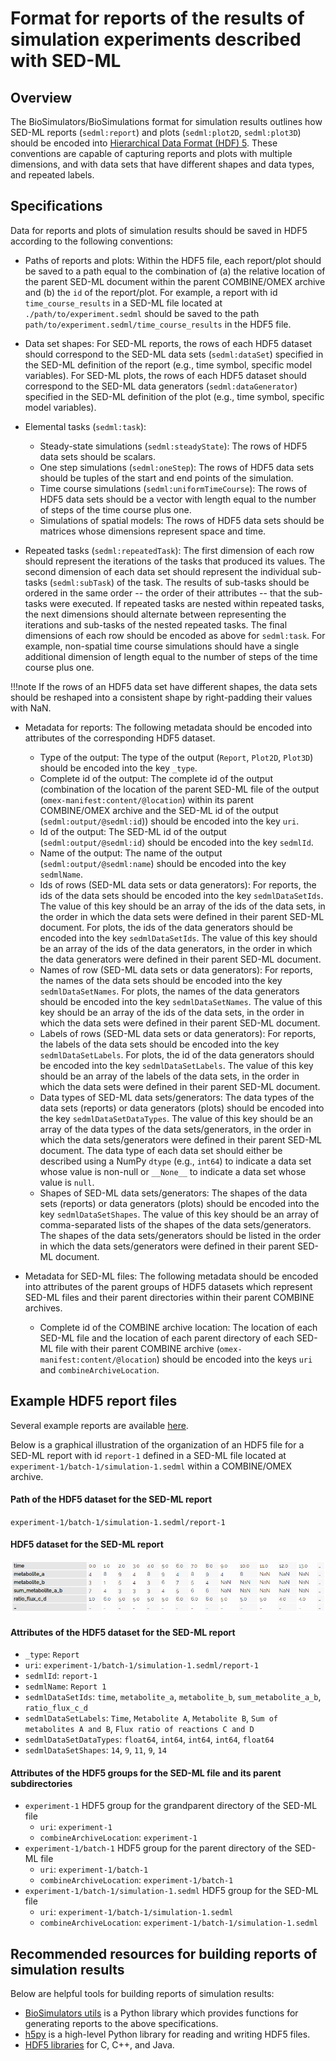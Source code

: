# Format for reports of the results of simulation experiments described with SED-ML

## Overview

The BioSimulators/BioSimulations format for simulation results outlines how SED-ML reports (`sedml:report`) and plots (`sedml:plot2D`, `sedml:plot3D`) should be encoded into [Hierarchical Data Format (HDF) 5](https://www.hdfgroup.org/solutions/hdf5/). These conventions are capable of capturing reports and plots with multiple dimensions, and with data sets that have different shapes and data types, and repeated labels.


## Specifications

Data for reports and plots of simulation results should be saved in HDF5 according to the following conventions:

- Paths of reports and plots: Within the HDF5 file, each report/plot should be saved to a path equal to the combination of (a) the relative location of the parent SED-ML document within the parent COMBINE/OMEX archive and (b) the `id` of the report/plot. For example, a report with id `time_course_results` in a SED-ML file located at `./path/to/experiment.sedml` should be saved to the path `path/to/experiment.sedml/time_course_results` in the HDF5 file.

- Data set shapes: For SED-ML reports, the rows of each HDF5 dataset should correspond to the SED-ML data sets (`sedml:dataSet`) specified in the SED-ML definition of the report (e.g., time symbol, specific model variables). For SED-ML plots, the rows of each HDF5 dataset should correspond to the SED-ML data generators (`sedml:dataGenerator`) specified in the SED-ML definition of the plot (e.g., time symbol, specific model variables).

- Elemental tasks (`sedml:task`):
    - Steady-state simulations (`sedml:steadyState`): The rows of HDF5 data sets should be scalars.
    - One step simulations (`sedml:oneStep`): The rows of HDF5 data sets should be tuples of the start and end points of the simulation.
    - Time course simulations (`sedml:uniformTimeCourse`): The rows of HDF5 data sets should be a vector with length equal to the number of steps of the time course plus one.
    - Simulations of spatial models: The rows of HDF5 data sets should be matrices whose dimensions represent space and time.
    
- Repeated tasks (`sedml:repeatedTask`): The first dimension of each row should represent the iterations of the tasks that produced its values. The second dimension of each data set should represent the individual sub-tasks (`sedml:subTask`) of the task. The results of sub-tasks should be ordered in the same order -- the order of their attributes -- that the sub-tasks were executed. If repeated tasks are nested within repeated tasks, the next dimensions should alternate between representing the iterations and sub-tasks of the nested repeated tasks. The final dimensions of each row should be encoded as above for `sedml:task`. For example, non-spatial time course simulations should have a single additional dimension of length equal to the number of steps of the time course plus one.

!!!note
    If the rows of an HDF5 data set have different shapes, the data sets should be reshaped into a consistent shape by right-padding their values with NaN.

- Metadata for reports: The following metadata should be encoded into attributes of the corresponding HDF5 dataset.

    - Type of the output: The type of the output (`Report`, `Plot2D`, `Plot3D`) should be encoded into the key `_type`.
    - Complete id of the output: The complete id of the output (combination of the location of the parent SED-ML file of the output (`omex-manifest:content/@location`) within its parent COMBINE/OMEX archive and the SED-ML id of the output (`sedml:output/@sedml:id`)) should be encoded into the key `uri`.
    - Id of the output: The SED-ML id of the output (`sedml:output/@sedml:id`) should be encoded into the key `sedmlId`.
    - Name of the output: The name of the output (`sedml:output/@sedml:name`) should be encoded into the key `sedmlName`.
    - Ids of rows (SED-ML data sets or data generators): For reports, the ids of the data sets should be encoded into the key `sedmlDataSetIds`. The value of this key should be an array of the ids of the data sets, in the order in which the data sets were defined in their parent SED-ML document. For plots, the ids of the data generators should be encoded into the key `sedmlDataSetIds`. The value of this key should be an array of the ids of the data generators, in the order in which the data generators were defined in their parent SED-ML document.
    - Names of row (SED-ML data sets or data generators): For reports, the names of the data sets should be encoded into the key `sedmlDataSetNames`. For plots, the names of the data generators should be encoded into the key `sedmlDataSetNames`. The value of this key should be an array of the ids of the data sets, in the order in which the data sets were defined in their parent SED-ML document.
    - Labels of rows (SED-ML data sets or data generators): For reports, the labels of the data sets should be encoded into the key `sedmlDataSetLabels`. For plots, the id of the data generators should be encoded into the key `sedmlDataSetLabels`. The value of this key should be an array of the labels of the data sets, in the order in which the data sets were defined in their parent SED-ML document.
    - Data types of SED-ML data sets/generators: The data types of the data sets (reports) or data generators (plots) should be encoded into the key `sedmlDataSetDataTypes`. The value of this key should be an array of the data types of the data sets/generators, in the order in which the data sets/generators were defined in their parent SED-ML document. The data type of each data set should either be described using a NumPy `dtype` (e.g., `int64`) to indicate a data set whose value is non-null or `__None__` to indicate a data set whose value is `null`.
    - Shapes of SED-ML data sets/generators: The shapes of the data sets (reports) or data generators (plots) should be encoded into the key `sedmlDataSetShapes`. The value of this key should be an array of comma-separated lists of the shapes of the data sets/generators. The shapes of the data sets/generators should be listed in the order in which the data sets/generators were defined in their parent SED-ML document.

- Metadata for SED-ML files: The following metadata should be encoded into attributes of the parent groups of HDF5 datasets which represent SED-ML files and their parent directories within their parent COMBINE archives.

    - Complete id of the COMBINE archive location: The location of each SED-ML file and the location of each parent directory of each SED-ML file with their parent COMBINE archive (`omex-manifest:content/@location`) should be encoded into the keys `uri` and `combineArchiveLocation`.

## Example HDF5 report files

Several example reports are available [here](https://github.com/biosimulators/Biosimulators_test_suite/tree/deploy/examples).

Below is a graphical illustration of the organization of an HDF5 file for a SED-ML report with id `report-1` defined in a SED-ML file located at `experiment-1/batch-1/simulation-1.sedml` within a COMBINE/OMEX archive.

#### Path of the HDF5 dataset for the SED-ML report
`experiment-1/batch-1/simulation-1.sedml/report-1`

#### HDF5 dataset for the SED-ML report

![example-report](./images/hdf.png)

#### Attributes of the HDF5 dataset for the SED-ML report
- `_type`: `Report`
- `uri`: `experiment-1/batch-1/simulation-1.sedml/report-1`
- `sedmlId`: `report-1`
- `sedmlName`: `Report 1`
- `sedmlDataSetIds`: `time`, `metabolite_a`, `metabolite_b`, `sum_metabolite_a_b`, `ratio_flux_c_d`
- `sedmlDataSetLabels`: `Time`, `Metabolite A`, `Metabolite B`, `Sum of metabolites A and B`, `Flux ratio of reactions C and D`
- `sedmlDataSetDataTypes`: `float64`, `int64`, `int64`, `int64`, `float64`
- `sedmlDataSetShapes`: `14`, `9`, `11`, `9`, `14`

#### Attributes of the HDF5 groups for the SED-ML file and its parent subdirectories
- `experiment-1` HDF5 group for the grandparent directory of the SED-ML file
  - `uri`: `experiment-1`
  - `combineArchiveLocation`: `experiment-1`
- `experiment-1/batch-1` HDF5 group for the parent directory of the SED-ML file
  - `uri`: `experiment-1/batch-1`
  - `combineArchiveLocation`: `experiment-1/batch-1`
- `experiment-1/batch-1/simulation-1.sedml` HDF5 group for the SED-ML file
  - `uri`: `experiment-1/batch-1/simulation-1.sedml`
  - `combineArchiveLocation`: `experiment-1/batch-1/simulation-1.sedml`

## Recommended resources for building reports of simulation results

Below are helpful tools for building reports of simulation results:

- [BioSimulators utils](https://docs.biosimulators.org/Biosimulators_utils/) is a Python library which provides functions for generating reports to the above specifications.
- [h5py](https://www.h5py.org/)  is a high-level Python library for reading and writing HDF5 files.
- [HDF5 libraries](https://www.hdfgroup.org/downloads/hdf5) for C, C++, and Java.
